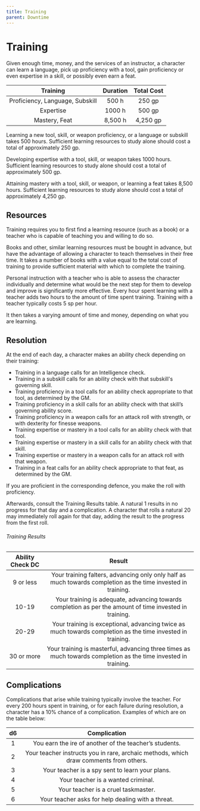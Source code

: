 ```yaml
---
title: Training
parent: Downtime
---
```


# Training
Given enough time, money, and the services of an instructor, a character can learn a language, pick up proficiency with a tool, gain proficiency or even expertise in a skill, or possibly even earn a feat.

| Training | Duration | Total Cost |
|:--------:|:--------:|:----------:|
| Proficiency, Language, Subskill | 500 h | 250 gp | 
| Expertise | 1000 h | 500 gp |
| Mastery, Feat | 8,500 h | 4,250 gp |

Learning a new tool, skill, or weapon proficiency, or a language or subskill takes 500 hours. Sufficient learning resources to study alone should cost a total of approximately 250 gp.

Developing expertise with a tool, skill, or weapon takes 1000 hours. Sufficient learning resources to study alone should cost a total of approximately 500 gp.

Attaining mastery with a tool, skill, or weapon, or learning a feat takes 8,500 hours. Sufficient learning resources to study alone should cost a total of approximately 4,250 gp.

## Resources
Training requires you to first find a learning resource (such as a book) or a teacher who is capable of teaching you and willing to do so.

Books and other, similar learning resources must be bought in advance, but have the advantage of allowing a character to teach themselves in their free time. It takes a number of books with a value equal to the total cost of training to provide sufficient material with which to complete the training.

Personal instruction with a teacher who is able to assess the character individually and determine what would be the next step for them to develop and improve is significantly more effective. Every hour spent learning with a teacher adds two hours to the amount of time spent training. Training with a teacher typically costs 5 sp per hour.

It then takes a varying amount of time and money, depending on what you are learning.

## Resolution
At the end of each day, a character makes an ability check depending on their training:
* Training in a language calls for an Intelligence check.
* Training in a subskill calls for an ability check with that subskill's governing skill.
* Training proficiency in a tool calls for an ability check appropriate to that tool, as determined by the GM.
* Training proficiency in a skill calls for an ability check with that skill’s governing ability score.
* Training proficiency in a weapon calls for an attack roll with strength, or with dexterity for finesse weapons.
* Training expertise or mastery in a tool calls for an ability check with that tool.
* Training expertise or mastery in a skill calls for an ability check with that skill.
* Training expertise or mastery in a weapon calls for an attack roll with that weapon.
* Training in a feat calls for an ability check appropriate to that feat, as determined by the GM.

If you are proficient in the corresponding defence, you make the roll with proficiency.

Afterwards, consult the Training Results table. A natural 1 results in no progress for that day and a complication. A character that rolls a natural 20 may immediately roll again for that day, adding the result to the progress from the first roll.

###### Training Results

| Ability Check DC | Result |
|:----------------:|:------:|
| 9 or less | Your training falters, advancing only only half as much towards completion as the time invested in training. |
| 10-19 | Your training is adequate, advancing towards completion as per the amount of time invested in training. |
| 20-29 | Your training is exceptional, advancing twice as much towards completion as the time invested in training. |
| 30 or more | Your training is masterful, advancing three times as much towards completion as the time invested in training. |

## Complications
Complications that arise while training typically involve the teacher. For every 200 hours spent in training, or for each failure during resolution, a character has a 10% chance of a complication. Examples of which are on the table below:

| d6 | Complication |
|:--:|:------------:|
| 1	| You earn the ire of another of the teacher’s students. |
| 2	| Your teacher instructs you in rare, archaic methods, which draw comments from others. |
| 3	| Your teacher is a spy sent to learn your plans. |
| 4	| Your teacher is a wanted criminal. |
| 5	| Your teacher is a cruel taskmaster. |
| 6	| Your teacher asks for help dealing with a threat. |
